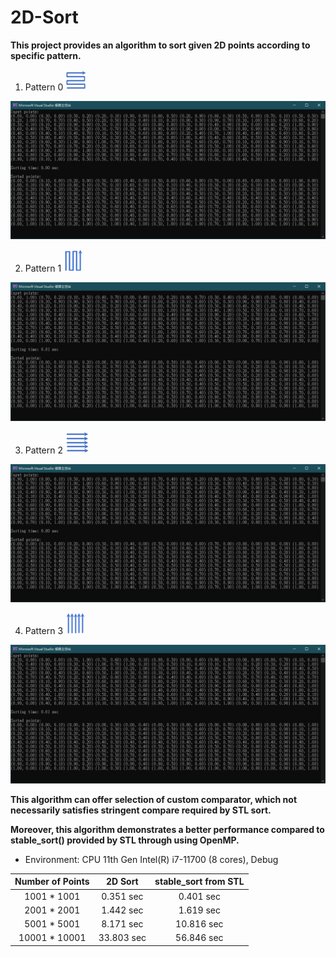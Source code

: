 # 2D-Sort

**This project provides an algorithm to sort given 2D points according to specific pattern.**

1. Pattern 0
![Image](https://github.com/Chen-Si-An/2D-Sort/blob/main/Sort_0.bmp)

![Image](https://github.com/Chen-Si-An/2D-Sort/blob/main/Result_0.bmp)

2. Pattern 1
![Image](https://github.com/Chen-Si-An/2D-Sort/blob/main/Sort_1.bmp)

![Image](https://github.com/Chen-Si-An/2D-Sort/blob/main/Result_1.bmp)

3. Pattern 2
![Image](https://github.com/Chen-Si-An/2D-Sort/blob/main/Sort_2.bmp)

![Image](https://github.com/Chen-Si-An/2D-Sort/blob/main/Result_2.bmp)

4. Pattern 3
![Image](https://github.com/Chen-Si-An/2D-Sort/blob/main/Sort_3.bmp)

![Image](https://github.com/Chen-Si-An/2D-Sort/blob/main/Result_3.bmp)

**This algorithm can offer selection of custom comparator, which not necessarily satisfies stringent compare required by STL sort.**

**Moreover, this algorithm demonstrates a better performance compared to stable_sort() provided by STL through using OpenMP.**

* Environment: CPU 11th Gen Intel(R) i7-11700 (8 cores), Debug

 Number of Points  |    2D Sort   | stable_sort from STL
:----------------: |   :-------:  | :--------------------:
   1001 * 1001     |   0.351 sec  |       0.401 sec
   2001 * 2001     |   1.442 sec  |       1.619 sec 
   5001 * 5001     |   8.171 sec  |      10.816 sec  
  10001 * 10001    |  33.803 sec  |      56.846 sec  
